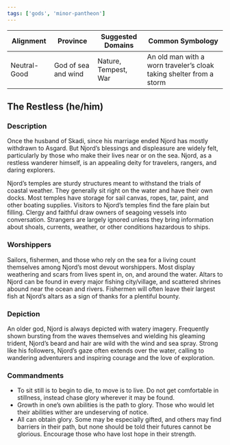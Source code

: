 ```yaml
---
tags: ['gods', 'minor-pantheon']
---
```


| Alignment | Province |  Suggested Domains | Common Symbology |
| ----------| ---------| -------------------| -----------------|
| Neutral-Good | God of sea and wind | Nature, Tempest, War | An old man with a worn traveler’s cloak taking shelter from a storm |

## The Restless (he/him)

### Description

Once the husband of Skadi, since his marriage ended Njord has mostly withdrawn to Asgard. But Njord’s blessings and displeasure are widely felt, particularly by those who make their lives near or on the sea. Njord, as a restless wanderer himself, is an appealing deity for travelers, rangers, and daring explorers.

Njord’s temples are sturdy structures meant to withstand the trials of coastal weather. They generally sit right on the water and have their own docks. Most temples have storage for sail canvas, ropes, tar, paint, and other boating supplies. Visitors to Njord’s temples find the fare plain but filling. Clergy and faithful draw owners of seagoing vessels into conversation. Strangers are largely ignored unless they bring information about shoals, currents, weather, or other conditions hazardous to ships.

### Worshippers

Sailors, fishermen, and those who rely on the sea for a living count themselves among Njord’s most devout worshippers. Most display weathering and scars from lives spent in, on, and around the water. Altars to Njord can be found in every major fishing city/village, and scattered shrines abound near the ocean and rivers. Fishermen will often leave their largest fish at Njord’s altars as a sign of thanks for a plentiful bounty.

### Depiction

An older god, Njord is always depicted with watery imagery. Frequently shown bursting from the waves themselves and wielding his gleaming trident, Njord’s beard and hair are wild with the wind and sea spray. Strong like his followers, Njord’s gaze often extends over the water, calling to wandering adventurers and inspiring courage and the love of exploration.

### Commandments

- To sit still is to begin to die, to move is to live. Do not get comfortable in stillness, instead chase glory wherever it may be found.
- Growth in one’s own abilities is the path to glory. Those who would let their abilities wither are undeserving of notice.
- All can obtain glory. Some may be especially gifted, and others may find barriers in their path, but none should be told their futures cannot be glorious. Encourage those who have lost hope in their strength.